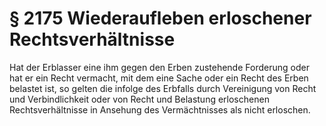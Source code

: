 # § 2175 Wiederaufleben erloschener Rechtsverhältnisse
Hat der Erblasser eine ihm gegen den Erben zustehende Forderung oder hat er ein Recht vermacht, mit dem eine Sache oder ein Recht des Erben belastet ist, so gelten die infolge des Erbfalls durch Vereinigung von Recht und Verbindlichkeit oder von Recht und Belastung erloschenen Rechtsverhältnisse in Ansehung des Vermächtnisses als nicht erloschen.